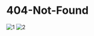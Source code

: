 # 404-Not-Found

![1](https://user-images.githubusercontent.com/65067609/90954474-f7f87b80-e48d-11ea-8fad-b38dcfbec662.png)
![2](https://user-images.githubusercontent.com/65067609/90954475-fa5ad580-e48d-11ea-911f-9712ff1964ce.png)
